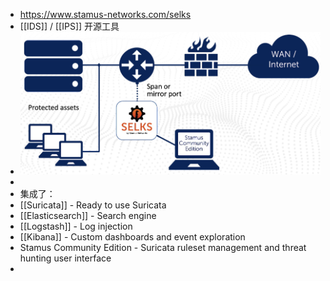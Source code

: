 - https://www.stamus-networks.com/selks
- [[IDS]] / [[IPS]] 开源工具
- ![image.png](../assets/image_1699975249152_0.png)
-
- 集成了：
- [[Suricata]] - Ready to use Suricata
- [[Elasticsearch]] - Search engine
- [[Logstash]] - Log injection
- [[Kibana]] - Custom dashboards and event exploration
- Stamus Community Edition - Suricata ruleset management and threat hunting user interface
-